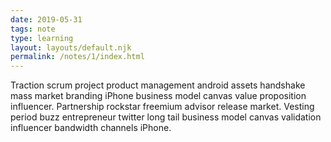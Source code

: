 ```yaml
---
date: 2019-05-31
tags: note
type: learning
layout: layouts/default.njk
permalink: /notes/1/index.html
---
```


Traction scrum project product management android assets handshake mass market branding iPhone business model canvas value proposition influencer. Partnership rockstar freemium advisor release market. Vesting period buzz entrepreneur twitter long tail business model canvas validation influencer bandwidth channels iPhone.
